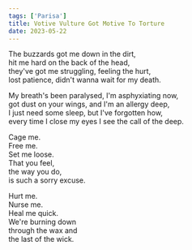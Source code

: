 ```yaml
---
tags: ['Parisa']
title: Votive Vulture Got Motive To Torture
date: 2023-05-22
---
```


The buzzards got me down in the dirt,  
hit me hard on the back of the head,  
they've got me struggling, feeling the hurt,  
lost patience, didn't wanna wait for my death.

My breath's been paralysed, I'm asphyxiating now,  
got dust on your wings, and I'm an allergy deep,  
I just need some sleep, but I've forgotten how,  
every time I close my eyes I see the call of the deep.

Cage me.  
Free me.  
Set me loose.  
That you feel,  
the way you do,  
is such a sorry excuse.

Hurt me.  
Nurse me.  
Heal me quick.  
We're burning down  
through the wax and  
the last of the wick.
